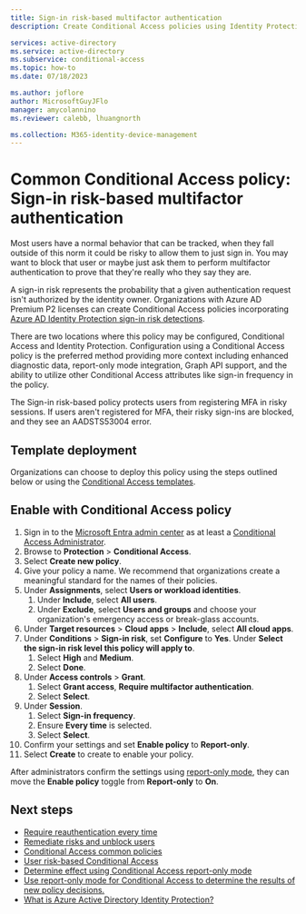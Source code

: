 ```yaml
---
title: Sign-in risk-based multifactor authentication
description: Create Conditional Access policies using Identity Protection sign-in risk

services: active-directory
ms.service: active-directory
ms.subservice: conditional-access
ms.topic: how-to
ms.date: 07/18/2023

ms.author: joflore
author: MicrosoftGuyJFlo
manager: amycolannino
ms.reviewer: calebb, lhuangnorth

ms.collection: M365-identity-device-management
---
```

# Common Conditional Access policy: Sign-in risk-based multifactor authentication

Most users have a normal behavior that can be tracked, when they fall outside of this norm it could be risky to allow them to just sign in. You may want to block that user or maybe just ask them to perform multifactor authentication to prove that they're really who they say they are. 

A sign-in risk represents the probability that a given authentication request isn't authorized by the identity owner. Organizations with Azure AD Premium P2 licenses can create Conditional Access policies incorporating [Azure AD Identity Protection sign-in risk detections](../identity-protection/concept-identity-protection-risks.md). 

There are two locations where this policy may be configured, Conditional Access and Identity Protection. Configuration using a Conditional Access policy is the preferred method providing more context including enhanced diagnostic data, report-only mode integration, Graph API support, and the ability to utilize other Conditional Access attributes like sign-in frequency in the policy.

The Sign-in risk-based policy protects users from registering MFA in risky sessions. If users aren't registered for MFA, their risky sign-ins are blocked, and they see an AADSTS53004 error.

## Template deployment

Organizations can choose to deploy this policy using the steps outlined below or using the [Conditional Access templates](concept-conditional-access-policy-common.md#conditional-access-templates). 

## Enable with Conditional Access policy

1. Sign in to the [Microsoft Entra admin center](https://entra.microsoft.com) as at least a [Conditional Access Administrator](../roles/permissions-reference.md#conditional-access-administrator).
1. Browse to **Protection** > **Conditional Access**.
1. Select **Create new policy**.
1. Give your policy a name. We recommend that organizations create a meaningful standard for the names of their policies.
1. Under **Assignments**, select **Users or workload identities**.
   1. Under **Include**, select **All users**.
   1. Under **Exclude**, select **Users and groups** and choose your organization's emergency access or break-glass accounts. 
1. Under **Target resources** > **Cloud apps** > **Include**, select **All cloud apps**.
1. Under **Conditions** > **Sign-in risk**, set **Configure** to **Yes**. Under **Select the sign-in risk level this policy will apply to**. 
   1. Select **High** and **Medium**.
   1. Select **Done**.
1. Under **Access controls** > **Grant**.
   1. Select **Grant access**, **Require multifactor authentication**.
   1. Select **Select**.
1. Under **Session**.
   1. Select **Sign-in frequency**.
   1. Ensure **Every time** is selected.
   1. Select **Select**.
1. Confirm your settings and set **Enable policy** to **Report-only**.
1. Select **Create** to create to enable your policy.

After administrators confirm the settings using [report-only mode](howto-conditional-access-insights-reporting.md), they can move the **Enable policy** toggle from **Report-only** to **On**.

## Next steps

- [Require reauthentication every time](../conditional-access/howto-conditional-access-session-lifetime.md#require-reauthentication-every-time)
- [Remediate risks and unblock users](../identity-protection/howto-identity-protection-remediate-unblock.md)
- [Conditional Access common policies](concept-conditional-access-policy-common.md)
- [User risk-based Conditional Access](howto-conditional-access-policy-risk-user.md)
- [Determine effect using Conditional Access report-only mode](howto-conditional-access-insights-reporting.md)
- [Use report-only mode for Conditional Access to determine the results of new policy decisions.](concept-conditional-access-report-only.md)
- [What is Azure Active Directory Identity Protection?](../identity-protection/overview-identity-protection.md)
